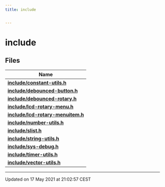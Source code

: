 ```yaml
---
title: include


---
```


# include






## Files

| Name           |
| -------------- |
| **[include/constant-utils.h](https://github.com/devel0/iot-utils/tree/main/data/api/Files/constant-utils_8h.md#file-constant-utils.h)**  |
| **[include/debounced-button.h](https://github.com/devel0/iot-utils/tree/main/data/api/Files/debounced-button_8h.md#file-debounced-button.h)**  |
| **[include/debounced-rotary.h](https://github.com/devel0/iot-utils/tree/main/data/api/Files/debounced-rotary_8h.md#file-debounced-rotary.h)**  |
| **[include/lcd-rotary-menu.h](https://github.com/devel0/iot-utils/tree/main/data/api/Files/lcd-rotary-menu_8h.md#file-lcd-rotary-menu.h)**  |
| **[include/lcd-rotary-menuitem.h](https://github.com/devel0/iot-utils/tree/main/data/api/Files/lcd-rotary-menuitem_8h.md#file-lcd-rotary-menuitem.h)**  |
| **[include/number-utils.h](https://github.com/devel0/iot-utils/tree/main/data/api/Files/number-utils_8h.md#file-number-utils.h)**  |
| **[include/slist.h](https://github.com/devel0/iot-utils/tree/main/data/api/Files/slist_8h.md#file-slist.h)**  |
| **[include/string-utils.h](https://github.com/devel0/iot-utils/tree/main/data/api/Files/string-utils_8h.md#file-string-utils.h)**  |
| **[include/sys-debug.h](https://github.com/devel0/iot-utils/tree/main/data/api/Files/sys-debug_8h.md#file-sys-debug.h)**  |
| **[include/timer-utils.h](https://github.com/devel0/iot-utils/tree/main/data/api/Files/timer-utils_8h.md#file-timer-utils.h)**  |
| **[include/vector-utils.h](https://github.com/devel0/iot-utils/tree/main/data/api/Files/vector-utils_8h.md#file-vector-utils.h)**  |




















-------------------------------

Updated on 17 May 2021 at 21:02:57 CEST
